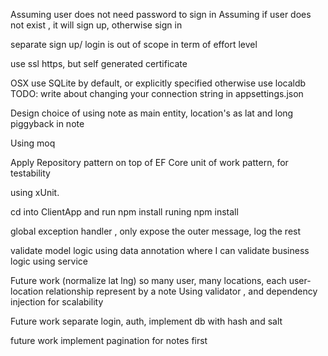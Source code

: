 Assuming user does not need password to sign in
Assuming if user does not exist , it will sign up, otherwise sign in

separate sign up/ login is out of scope in term of effort level

use ssl https, but self generated certificate
 
OSX use SQLite by default, or explicitly specified otherwise use localdb
TODO: write about changing your connection string in appsettings.json



Design choice of using note as main entity, location's as lat and long
piggyback in note


Using moq

Apply Repository pattern on top of EF Core unit of work pattern, for testability

using xUnit.

cd into ClientApp and run npm install
runing npm install 


global exception handler , only expose the outer message, log the rest

validate model logic using data annotation where I can
validate business logic using service

Future work (normalize lat lng) so many user, many locations,
 each user-location relationship represent by a note
 Using validator , and dependency injection for scalability

 Future work separate login, auth, implement db with hash and salt

 future work implement pagination for notes first